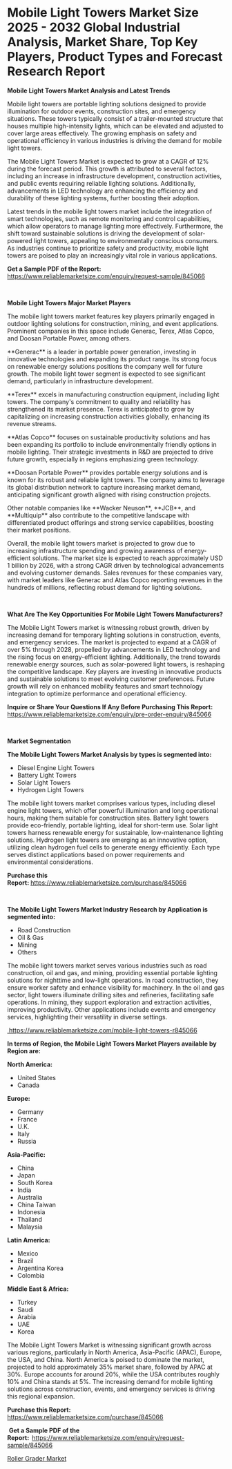<p><h1>Mobile Light Towers Market Size 2025 - 2032 Global Industrial Analysis, Market Share, Top Key Players, Product Types and Forecast Research Report</h1></p><p><strong>Mobile Light Towers Market Analysis and Latest Trends</strong></p>
<p><p>Mobile light towers are portable lighting solutions designed to provide illumination for outdoor events, construction sites, and emergency situations. These towers typically consist of a trailer-mounted structure that houses multiple high-intensity lights, which can be elevated and adjusted to cover large areas effectively. The growing emphasis on safety and operational efficiency in various industries is driving the demand for mobile light towers.</p><p>The Mobile Light Towers Market is expected to grow at a CAGR of 12% during the forecast period. This growth is attributed to several factors, including an increase in infrastructure development, construction activities, and public events requiring reliable lighting solutions. Additionally, advancements in LED technology are enhancing the efficiency and durability of these lighting systems, further boosting their adoption.</p><p>Latest trends in the mobile light towers market include the integration of smart technologies, such as remote monitoring and control capabilities, which allow operators to manage lighting more effectively. Furthermore, the shift toward sustainable solutions is driving the development of solar-powered light towers, appealing to environmentally conscious consumers. As industries continue to prioritize safety and productivity, mobile light towers are poised to play an increasingly vital role in various applications.</p></p>
<p><strong>Get a Sample PDF of the Report:&nbsp;</strong> <a href="https://www.reliablemarketsize.com/enquiry/request-sample/845066?utm_campaign=3345&utm_medium=2&utm_source=Github&utm_content=ia&utm_term=10042025&utm_id=mobile-light-towers">https://www.reliablemarketsize.com/enquiry/request-sample/845066</a></p>
<p>&nbsp;</p>
<p><strong>Mobile Light Towers Major Market Players</strong></p>
<p><p>The mobile light towers market features key players primarily engaged in outdoor lighting solutions for construction, mining, and event applications. Prominent companies in this space include Generac, Terex, Atlas Copco, and Doosan Portable Power, among others.</p><p>**Generac** is a leader in portable power generation, investing in innovative technologies and expanding its product range. Its strong focus on renewable energy solutions positions the company well for future growth. The mobile light tower segment is expected to see significant demand, particularly in infrastructure development.</p><p>**Terex** excels in manufacturing construction equipment, including light towers. The company's commitment to quality and reliability has strengthened its market presence. Terex is anticipated to grow by capitalizing on increasing construction activities globally, enhancing its revenue streams.</p><p>**Atlas Copco** focuses on sustainable productivity solutions and has been expanding its portfolio to include environmentally friendly options in mobile lighting. Their strategic investments in R&D are projected to drive future growth, especially in regions emphasizing green technology.</p><p>**Doosan Portable Power** provides portable energy solutions and is known for its robust and reliable light towers. The company aims to leverage its global distribution network to capture increasing market demand, anticipating significant growth aligned with rising construction projects.</p><p>Other notable companies like **Wacker Neuson**, **JCB**, and **Multiquip** also contribute to the competitive landscape with differentiated product offerings and strong service capabilities, boosting their market positions.</p><p>Overall, the mobile light towers market is projected to grow due to increasing infrastructure spending and growing awareness of energy-efficient solutions. The market size is expected to reach approximately USD 1 billion by 2026, with a strong CAGR driven by technological advancements and evolving customer demands. Sales revenues for these companies vary, with market leaders like Generac and Atlas Copco reporting revenues in the hundreds of millions, reflecting robust demand for lighting solutions.</p></p>
<p>&nbsp;</p>
<p><strong>What Are The Key Opportunities For Mobile Light Towers Manufacturers?</strong></p>
<p><p>The Mobile Light Towers market is witnessing robust growth, driven by increasing demand for temporary lighting solutions in construction, events, and emergency services. The market is projected to expand at a CAGR of over 5% through 2028, propelled by advancements in LED technology and the rising focus on energy-efficient lighting. Additionally, the trend towards renewable energy sources, such as solar-powered light towers, is reshaping the competitive landscape. Key players are investing in innovative products and sustainable solutions to meet evolving customer preferences. Future growth will rely on enhanced mobility features and smart technology integration to optimize performance and operational efficiency.</p></p>
<p><strong>Inquire or Share Your Questions If Any Before Purchasing This Report:</strong> <a href="https://www.reliablemarketsize.com/enquiry/pre-order-enquiry/845066?utm_campaign=3345&utm_medium=2&utm_source=Github&utm_content=ia&utm_term=10042025&utm_id=mobile-light-towers">https://www.reliablemarketsize.com/enquiry/pre-order-enquiry/845066</a></p>
<p>&nbsp;</p>
<p><strong>Market Segmentation</strong></p>
<p><strong>The Mobile Light Towers Market Analysis by types is segmented into:</strong></p>
<p><ul><li>Diesel Engine Light Towers</li><li>Battery Light Towers</li><li>Solar Light Towers</li><li>Hydrogen Light Towers</li></ul></p>
<p><p>The mobile light towers market comprises various types, including diesel engine light towers, which offer powerful illumination and long operational hours, making them suitable for construction sites. Battery light towers provide eco-friendly, portable lighting, ideal for short-term use. Solar light towers harness renewable energy for sustainable, low-maintenance lighting solutions. Hydrogen light towers are emerging as an innovative option, utilizing clean hydrogen fuel cells to generate energy efficiently. Each type serves distinct applications based on power requirements and environmental considerations.</p></p>
<p><strong>Purchase this Report:&nbsp;</strong><a href="https://www.reliablemarketsize.com/purchase/845066?utm_campaign=3345&utm_medium=2&utm_source=Github&utm_content=ia&utm_term=10042025&utm_id=mobile-light-towers">https://www.reliablemarketsize.com/purchase/845066</a></p>
<p>&nbsp;</p>
<p><strong>The Mobile Light Towers Market Industry Research by Application is segmented into:</strong></p>
<p><ul><li>Road Construction</li><li>Oil & Gas</li><li>Mining</li><li>Others</li></ul></p>
<p><p>The mobile light towers market serves various industries such as road construction, oil and gas, and mining, providing essential portable lighting solutions for nighttime and low-light operations. In road construction, they ensure worker safety and enhance visibility for machinery. In the oil and gas sector, light towers illuminate drilling sites and refineries, facilitating safe operations. In mining, they support exploration and extraction activities, improving productivity. Other applications include events and emergency services, highlighting their versatility in diverse settings.</p></p>
<p><a href="https://www.reliablemarketsize.com/mobile-light-towers-r845066?utm_campaign=3345&utm_medium=2&utm_source=Github&utm_content=ia&utm_term=10042025&utm_id=mobile-light-towers">&nbsp;https://www.reliablemarketsize.com/mobile-light-towers-r845066</a></p>
<p><strong>In terms of Region, the Mobile Light Towers Market Players available by Region are:</strong></p>
<p>
    <p> <strong> North America: </strong>
        <ul>
            <li>United States</li>
            <li>Canada</li>
        </ul>
        </p> 
    <p> <strong> Europe: </strong>
        <ul>
            <li>Germany</li>
            <li>France</li>
            <li>U.K.</li>
            <li>Italy</li>
            <li>Russia</li>
        </ul>
        </p> 
    <p> <strong> Asia-Pacific: </strong>
        <ul>
            <li>China</li>
            <li>Japan</li>
            <li>South Korea</li>
            <li>India</li>
            <li>Australia</li>
            <li>China Taiwan</li>
            <li>Indonesia</li>
            <li>Thailand</li>
            <li>Malaysia</li>
        </ul>
        </p> 
    <p> <strong> Latin America: </strong>
        <ul>
            <li>Mexico</li>
            <li>Brazil</li>
            <li>Argentina Korea</li>
            <li>Colombia</li>
        </ul>
        </p> 
    <p> <strong> Middle East & Africa: </strong>
        <ul>
            <li>Turkey</li>
            <li>Saudi</li>
            <li>Arabia</li>
            <li>UAE</li>
            <li>Korea</li>
        </ul>
    </p>
    </p>
<p><p>The Mobile Light Towers Market is witnessing significant growth across various regions, particularly in North America, Asia-Pacific (APAC), Europe, the USA, and China. North America is poised to dominate the market, projected to hold approximately 35% market share, followed by APAC at 30%. Europe accounts for around 20%, while the USA contributes roughly 10% and China stands at 5%. The increasing demand for mobile lighting solutions across construction, events, and emergency services is driving this regional expansion.</p></p>
<p><strong>Purchase this Report: </strong><a href="https://www.reliablemarketsize.com/purchase/845066?utm_campaign=3345&utm_medium=2&utm_source=Github&utm_content=ia&utm_term=10042025&utm_id=mobile-light-towers">https://www.reliablemarketsize.com/purchase/845066</a></p>
<p>&nbsp;<strong>Get a Sample PDF of the Report:&nbsp;&nbsp;</strong><a href="https://www.reliablemarketsize.com/enquiry/request-sample/845066?utm_campaign=3345&utm_medium=2&utm_source=Github&utm_content=ia&utm_term=10042025&utm_id=mobile-light-towers">https://www.reliablemarketsize.com/enquiry/request-sample/845066</a></p>
<p><strong></strong></p>
<p><p><a href="https://github.com/gdfhhhj/Market-Research-Report-List-7/blob/main/roller-grader-market.md?utm_campaign=3345&utm_medium=2&utm_source=Github&utm_content=ia&utm_term=10042025&utm_id=mobile-light-towers">Roller Grader Market</a></p></p>